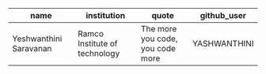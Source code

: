 |name| institution | quote | github_user |
|---|---|---|---|
| Yeshwanthini Saravanan |  Ramco Institute of technology | The more you code, you code more | YASHWANTHINI |

